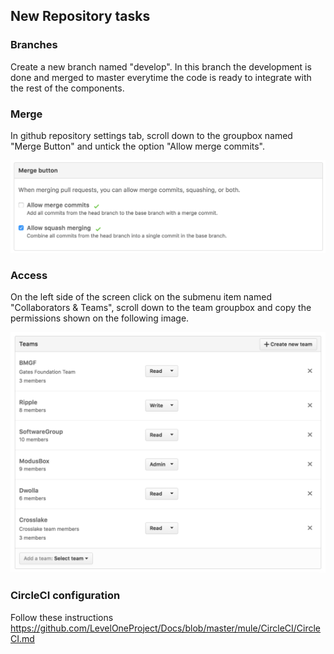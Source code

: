 ## New Repository tasks ##

### Branches ###

Create a new branch named "develop". In this branch the development is done and merged to master everytime the code is ready to integrate with the rest of the components.

### Merge ###

In github repository settings tab, scroll down to the groupbox named "Merge Button" and untick the option "Allow merge commits".

![Merge Options](./MergeOptions.png)


### Access ###

On the left side of the screen click on the submenu item named "Collaborators & Teams", scroll down to the team groupbox and copy the permissions shown on the following image.

![Access Options](./AccessOptions.png)

### CircleCI configuration ###

Follow these instructions 
https://github.com/LevelOneProject/Docs/blob/master/mule/CircleCI/CircleCI.md
